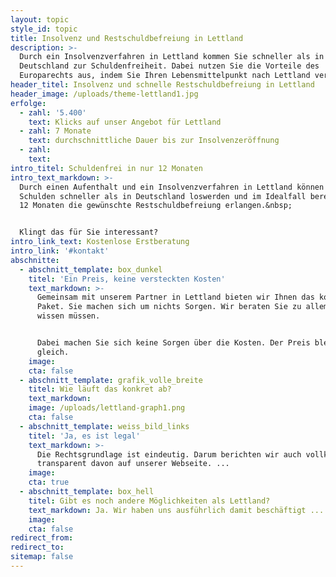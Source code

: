 ```yaml
---
layout: topic
style_id: topic
title: Insolvenz und Restschuldbefreiung in Lettland
description: >-
  Durch ein Insolvenzverfahren in Lettland kommen Sie schneller als in
  Deutschland zur Schuldenfreiheit. Dabei nutzen Sie die Vorteile des
  Europarechts aus, indem Sie Ihren Lebensmittelpunkt nach Lettland verlegen.
header_titel: Insolvenz und schnelle Restschuldbefreiung in Lettland
header_image: /uploads/theme-lettland1.jpg
erfolge:
  - zahl: '5.400'
    text: Klicks auf unser Angebot für Lettland
  - zahl: 7 Monate
    text: durchschnittliche Dauer bis zur Insolvenzeröffnung
  - zahl:
    text:
intro_titel: Schuldenfrei in nur 12 Monaten
intro_text_markdown: >-
  Durch einen Aufenthalt und ein Insolvenzverfahren in Lettland können Sie Ihre
  Schulden schneller als in Deutschland loswerden und im Idealfall bereits nach
  12 Monaten die gewünschte Restschuldbefreiung erlangen.&nbsp;


  Klingt das für Sie interessant?
intro_link_text: Kostenlose Erstberatung
intro_link: '#kontakt'
abschnitte:
  - abschnitt_template: box_dunkel
    titel: 'Ein Preis, keine versteckten Kosten'
    text_markdown: >-
      Gemeinsam mit unserem Partner in Lettland bieten wir Ihnen das komplette
      Paket. Sie machen sich um nichts Sorgen. Wir beraten Sie zu allem, was Sie
      wissen müssen.


      Dabei machen Sie sich keine Sorgen über die Kosten. Der Preis bleibt
      gleich.
    image:
    cta: false
  - abschnitt_template: grafik_volle_breite
    titel: Wie läuft das konkret ab?
    text_markdown:
    image: /uploads/lettland-graph1.png
    cta: false
  - abschnitt_template: weiss_bild_links
    titel: 'Ja, es ist legal'
    text_markdown: >-
      Die Rechtsgrundlage ist eindeutig. Darum berichten wir auch vollkommen
      transparent davon auf unserer Webseite. ...
    image:
    cta: true
  - abschnitt_template: box_hell
    titel: Gibt es noch andere Möglichkeiten als Lettland?
    text_markdown: Ja. Wir haben uns ausführlich damit beschäftigt ...
    image:
    cta: false
redirect_from:
redirect_to:
sitemap: false
---
```

